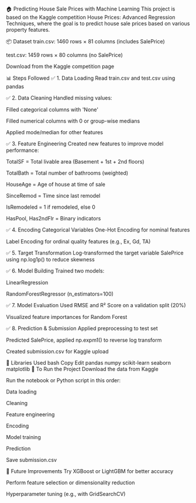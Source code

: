 🏠 Predicting House Sale Prices with Machine Learning
This project is based on the Kaggle competition House Prices: Advanced Regression Techniques, where the goal is to predict house sale prices based on various property features.

📦 Dataset
train.csv: 1460 rows × 81 columns (includes SalePrice)

test.csv: 1459 rows × 80 columns (no SalePrice)

Download from the Kaggle competition page

📊 Steps Followed
✅ 1. Data Loading
Read train.csv and test.csv using pandas

✅ 2. Data Cleaning
Handled missing values:

Filled categorical columns with 'None'

Filled numerical columns with 0 or group-wise medians

Applied mode/median for other features

✅ 3. Feature Engineering
Created new features to improve model performance:

TotalSF = Total livable area (Basement + 1st + 2nd floors)

TotalBath = Total number of bathrooms (weighted)

HouseAge = Age of house at time of sale

SinceRemod = Time since last remodel

IsRemodeled = 1 if remodeled, else 0

HasPool, Has2ndFlr = Binary indicators

✅ 4. Encoding Categorical Variables
One-Hot Encoding for nominal features

Label Encoding for ordinal quality features (e.g., Ex, Gd, TA)

✅ 5. Target Transformation
Log-transformed the target variable SalePrice using np.log1p() to reduce skewness

✅ 6. Model Building
Trained two models:

LinearRegression

RandomForestRegressor (n_estimators=100)

✅ 7. Model Evaluation
Used RMSE and R² Score on a validation split (20%)

Visualized feature importances for Random Forest

✅ 8. Prediction & Submission
Applied preprocessing to test set

Predicted SalePrice, applied np.expm1() to reverse log transform

Created submission.csv for Kaggle upload

🧠 Libraries Used
bash
Copy
Edit
pandas
numpy
scikit-learn
seaborn
matplotlib
🏁 To Run the Project
Download the data from Kaggle

Run the notebook or Python script in this order:

Data loading

Cleaning

Feature engineering

Encoding

Model training

Prediction

Save submission.csv

📝 Future Improvements
Try XGBoost or LightGBM for better accuracy

Perform feature selection or dimensionality reduction

Hyperparameter tuning (e.g., with GridSearchCV)
